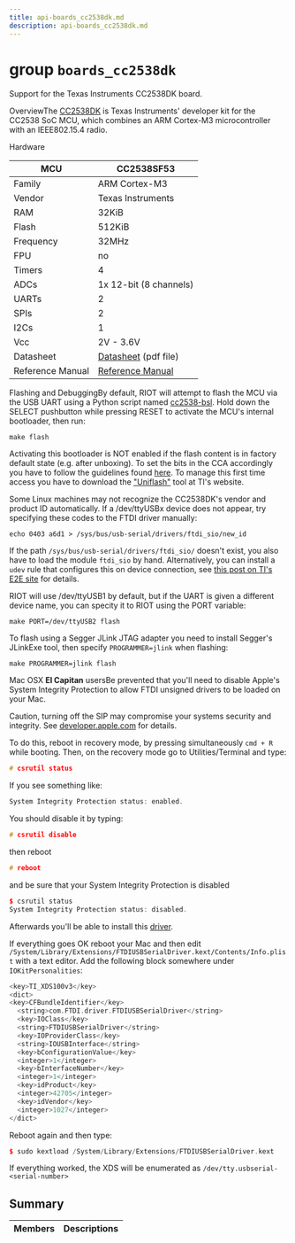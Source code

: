 ```yaml
---
title: api-boards_cc2538dk.md
description: api-boards_cc2538dk.md
---
```

# group `boards_cc2538dk` 

Support for the Texas Instruments CC2538DK board.

OverviewThe [CC2538DK](http://www.ti.com/tool/cc2538dk) is Texas Instruments' developer kit for the CC2538 SoC MCU, which combines an ARM Cortex-M3 microcontroller with an IEEE802.15.4 radio.

Hardware

MCU   |CC2538SF53
--------- | ---------
Family   |ARM Cortex-M3
Vendor   |Texas Instruments
RAM   |32KiB
Flash   |512KiB
Frequency   |32MHz
FPU   |no
Timers   |4
ADCs   |1x 12-bit (8 channels)
UARTs   |2
SPIs   |2
I2Cs   |1
Vcc   |2V - 3.6V
Datasheet   |[Datasheet](http://www.ti.com/lit/gpn/cc2538) (pdf file)
Reference Manual   |[Reference Manual](http://www.ti.com/lit/pdf/swru319)

Flashing and DebuggingBy default, RIOT will attempt to flash the MCU via the USB UART using a Python script named [cc2538-bsl](https://github.com/JelmerT/cc2538-bsl). Hold down the SELECT pushbutton while pressing RESET to activate the MCU's internal bootloader, then run:

`make flash`

Activating this bootloader is NOT enabled if the flash content is in factory default state (e.g. after unboxing). To set the bits in the CCA accordingly you have to follow the guidelines found [here](https://web.archive.org/web/20170610111337/http://processors.wiki.ti.com/index.php/CC2538_Bootloader_Backdoor). To manage this first time access you have to download the ["Uniflash"](http://processors.wiki.ti.com/index.php/Category:CCS_UniFlash) tool at TI's website.

Some Linux machines may not recognize the CC2538DK's vendor and product ID automatically. If a /dev/ttyUSBx device does not appear, try specifying these codes to the FTDI driver manually:

`echo 0403 a6d1 > /sys/bus/usb-serial/drivers/ftdi_sio/new_id`

If the path `/sys/bus/usb-serial/drivers/ftdi_sio/` doesn't exist, you also have to load the module `ftdi_sio` by hand. Alternatively, you can install a `udev` rule that configures this on device connection, see [this post on TI's E2E site](https://e2e.ti.com/support/microcontrollers/c2000/f/171/p/359074/1843485#1843485) for details.

RIOT will use /dev/ttyUSB1 by default, but if the UART is given a different device name, you can specity it to RIOT using the PORT variable:

`make PORT=/dev/ttyUSB2 flash`

To flash using a Segger JLink JTAG adapter you need to install Segger's JLinkExe tool, then specify `PROGRAMMER=jlink` when flashing:

`make PROGRAMMER=jlink flash`

Mac OSX <strong>El Capitan</strong> usersBe prevented that you'll need to disable Apple's System Integrity Protection to allow FTDI unsigned drivers to be loaded on your Mac.

Caution, turning off the SIP may compromise your systems security and integrity. See [developer.apple.com](https://developer.apple.com/documentation/security/disabling_and_enabling_system_integrity_protection) for details.

To do this, reboot in recovery mode, by pressing simultaneously `cmd + R` while booting. Then, on the recovery mode go to Utilities/Terminal and type:

```cpp
# csrutil status
```

If you see something like:

```cpp
System Integrity Protection status: enabled.
```

You should disable it by typing:

```cpp
# csrutil disable
```

then reboot

```cpp
# reboot
```

and be sure that your System Integrity Protection is disabled

```cpp
$ csrutil status
System Integrity Protection status: disabled.
```

Afterwards you'll be able to install this [driver](https://cdn.sparkfun.com/assets/learn_tutorials/7/4/FTDIUSBSerialDriver_v2_3.dmg).

If everything goes OK reboot your Mac and then edit `/System/Library/Extensions/FTDIUSBSerialDriver.kext/Contents/Info.plist` with a text editor. Add the following block somewhere under `IOKitPersonalities`: 
```cpp
<key>TI_XDS100v3</key>
<dict>
<key>CFBundleIdentifier</key>
  <string>com.FTDI.driver.FTDIUSBSerialDriver</string>
  <key>IOClass</key>
  <string>FTDIUSBSerialDriver</string>
  <key>IOProviderClass</key>
  <string>IOUSBInterface</string>
  <key>bConfigurationValue</key>
  <integer>1</integer>
  <key>bInterfaceNumber</key>
  <integer>1</integer>
  <key>idProduct</key>
  <integer>42705</integer>
  <key>idVendor</key>
  <integer>1027</integer>
</dict>
```

Reboot again and then type:

```cpp
$ sudo kextload /System/Library/Extensions/FTDIUSBSerialDriver.kext
```

If everything worked, the XDS will be enumerated as `/dev/tty.usbserial-<serial-number>`

## Summary

 Members                        | Descriptions                                
--------------------------------|---------------------------------------------

